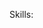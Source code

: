 


Skills: 
<link rel="stylesheet" href="https://cdn.jsdelivr.net/gh/devicons/devicon@v2.15.1/devicon.min.css">
